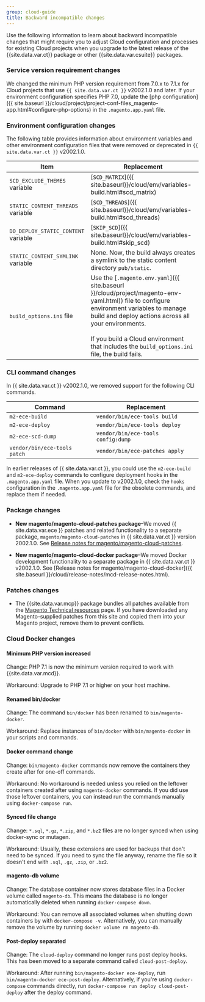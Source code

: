 ```yaml
---
group: cloud-guide
title: Backward incompatible changes
---
```


Use the following information to learn about backward incompatible changes that might require you to adjust Cloud configuration and processes for existing Cloud projects when you upgrade to the latest release of the {{site.data.var.ct}} package or other {{site.data.var.csuite}} packages.

### Service version requirement changes

We changed the minimum PHP version requirement from 7.0.x to 7.1.x for Cloud projects that use `{{ site.data.var.ct }}` v2002.1.0 and later. If your environment configuration specifies PHP 7.0, update the [php configuration]({{ site.baseurl }}/cloud/project/project-conf-files_magento-app.html#configure-php-options) in the `.magento.app.yaml` file.

### Environment configuration changes

The following table provides information about environment variables and other environment configuration files that were removed or deprecated in `{{ site.data.var.ct }}` v2002.1.0.

   Item | Replacement
   -------- | -------
   `SCD_EXCLUDE_THEMES` variable | [`SCD_MATRIX`]({{ site.baseurl}}/cloud/env/variables-build.html#scd_matrix)
   `STATIC_CONTENT_THREADS` variable | [`SCD_THREADS`]({{ site.baseurl}}/cloud/env/variables-build.html#scd_threads)
   `DO_DEPLOY_STATIC_CONTENT` variable | [`SKIP_SCD`]({{ site.baseurl}}/cloud/env/variables-build.html#skip_scd)
   `STATIC_CONTENT_SYMLINK` variable | None. Now, the build always creates a symlink to the static content directory `pub/static`.
   `build_options.ini` file | Use the [`.magento.env.yaml`]({{ site.baseurl }}/cloud/project/magento-env-yaml.html)) file to configure environment variables to manage build and deploy actions across all your environments.<br><br>If you build a Cloud environment that includes the `build_options.ini` file, the build fails.

### CLI command changes

In {{ site.data.var.ct }} v2002.1.0, we removed support for the following CLI commands.

 Command| Replacement
 -------- |-------
`m2-ece-build` | `vendor/bin/ece-tools build`
`m2-ece-deploy` | `vendor/bin/ece-tools deploy`
`m2-ece-scd-dump` | `vendor/bin/ece-tools config:dump`
`vendor/bin/ece-tools patch` | `vendor/bin/ece-patches apply`

In earlier releases of {{ site.data.var.ct }}, you could use the `m2-ece-build` and `m2-ece-deploy` commands to configure deployment hooks in the `.magento.app.yaml` file. When you update to v2002.1.0, check the `hooks` configuration in the `.magento.app.yaml` file for the obsolete commands, and replace them if needed.

### Package changes

-  **New magento/magento-cloud-patches package**–We moved {{ site.data.var.ece }} patches and related functionality to a separate package, `magento/magento-cloud-patches` in {{ site.data.var.ct }} version 2002.1.0. See [Release notes for magento/magento-cloud-patches]({{site.baseurl}}/cloud/release-notes/mcp-release-notes.html).

-  **New magento/magento-cloud-docker package**–We moved Docker development functionality to a separate package in {{ site.data.var.ct }} v2002.1.0. See [Release notes for magento/magento-cloud-docker]({{ site.baseurl }}/cloud/release-notes/mcd-release-notes.html).

### Patches changes

-  The {{site.data.var.mcp}} package bundles all patches available from the [Magento Technical resources](https://magento.com/tech-resources/download) page. If you have downloaded any Magento-supplied patches from this site and copied them into your Magento project, remove them to prevent conflicts.

### Cloud Docker changes

#### Minimum PHP version increased
Change: PHP 7.1 is now the minimum version required to work with {{site.data.var.mcd}}. 

Workaround: Upgrade to PHP 7.1 or higher on your host machine.

#### Renamed bin/docker
Change: The command `bin/docker` has been renamed to `bin/magento-docker`.

Workaround: Replace instances of `bin/docker` with `bin/magento-docker` in your scripts and commands.

#### Docker command change
Change: `bin/magento-docker` commands now remove the containers they create after for one-off commands. 
    
Workaround: No workaround is needed unless you relied on the leftover containers created after using `magento-docker` commands. If you did use those leftover containers, you can instead run the commands manually using `docker-compose run`.

#### Synced file change
Change: `*.sql`, `*.gz`, `*.zip`, and `*.bz2` files are no longer synced when using docker-sync or mutagen.

Workaround: Usually, these extensions are used for backups that don't need to be synced. If you need to sync the file anyway, rename the file so it doesn't end with `.sql`, `.gz`, `.zip`, or `.bz2`.

#### magento-db volume
Change: The database container now stores database files in a Docker volume called `magento-db`. This means the database is no longer automatically deleted when running `docker-compose down`.

Workaround: You can remove all associated volumes when shutting down containers by with `docker-compose -v`. Alternatively, you can manually remove the volume by running `docker volume rm magento-db`.


#### Post-deploy separated
Change: The `cloud-deploy` command no longer runs post deploy hooks. This has been moved to a separate command called `cloud-post-deploy`.

Workaround: After running `bin/magento-docker ece-deploy`, run `bin/magento-docker ece-post-deploy`. Alternatively, if you're using `docker-compose` commands directly, run `docker-compose run deploy cloud-post-deploy` after the deploy command.

